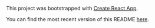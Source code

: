 This project was bootstrapped with [Create React App](https://github.com/facebook/create-react-app).

You can find the most recent version of this README [here](https://github.com/facebook/create-react-app/blob/master/packages/cra-template/template/README.md).
